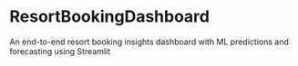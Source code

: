 # ResortBookingDashboard
An end-to-end resort booking insights dashboard with ML predictions and forecasting using Streamlit
